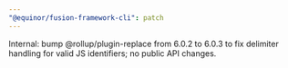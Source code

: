 ```yaml
---
"@equinor/fusion-framework-cli": patch
---
```


Internal: bump @rollup/plugin-replace from 6.0.2 to 6.0.3 to fix delimiter handling for valid JS identifiers; no public API changes.
